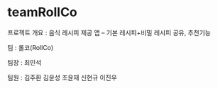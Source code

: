 # teamRollCo

프로젝트 개요 : 음식 레시피 제공 앱 – 기본 레시피+비밀 레시피 공유, 추천기능

팀 : 롤코(RollCo)

팀장 : 최민석

팀원 : 김주환 김윤성 조윤재 신현규 이진우
